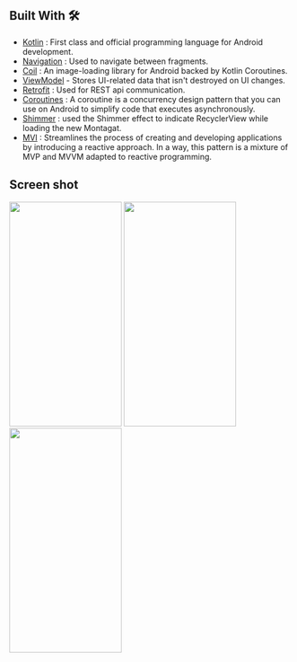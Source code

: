 ## Built With 🛠

- [Kotlin](https://kotlinlang.org/) : First class and official programming language for Android development.
- [Navigation](https://developer.android.com/guide/navigation/navigation-getting-started) : Used to navigate between fragments.
- [Coil](https://coil-kt.github.io/coil/) : An image-loading library for Android backed by Kotlin Coroutines.
- [ViewModel](https://developer.android.com/topic/libraries/architecture/viewmodel) - Stores UI-related data that isn't destroyed on UI changes.
- [Retrofit](https://github.com/square/retrofit) : Used for REST api communication.
- [Coroutines](https://github.com/Kotlin/kotlinx.coroutines) : A coroutine is a concurrency design pattern that you can use on Android to simplify code that executes asynchronously.
- [Shimmer](https://facebook.github.io/shimmer-android/) : used the Shimmer effect to indicate RecyclerView while loading the new Montagat.
- [MVI](https://amsterdamstandard.com/story/modern-android-architecture-with-mvi-design-pattern) : Streamlines the process of creating and developing applications by introducing a reactive approach. In a way, this pattern is a mixture of MVP and MVVM adapted to reactive programming.





## Screen shot

<img src = "https://user-images.githubusercontent.com/53982895/229954456-07cc6af9-1dc6-42f2-8c31-e6b8949b5e60.png" width = "200" height = "400">  <img src = "https://user-images.githubusercontent.com/53982895/229954730-ef75038d-7d3f-4e09-9346-927f0b563f3a.png" width = "200" height = "400">
<img src = "https://user-images.githubusercontent.com/53982895/229954752-204b44aa-31ab-447f-bfce-362bb51ee075.png" width = "200" height = "400">
